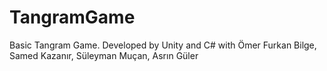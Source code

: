 # TangramGame
 Basic Tangram Game. Developed by Unity and C# with Ömer Furkan Bilge, Samed Kazanır, Süleyman Muçan, Asrın Güler
